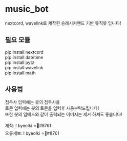 # music_bot
nextcord, wavelink로 제작한 슬래시커맨드 기반 뮤직봇 입니다!

## 필요 모듈
pip install nextcord<br>
pip install datetime<br>
pip install pytz<br>
pip install wavelink<br>
pip install math

## 사용법
접두사 입력에는 봇의 접두사를<br>
토큰 입력에는 봇의 토큰을 입력후 사용부탁드립니다!<br>
또한 봇의 임베드와 같이 출력되는 이미지는 제거 하셔도 좋습니다!<br><br>
제작: ! byeolki ⭐🔑#8761<br>
오류제보: ! byeolki ⭐🔑#8761
